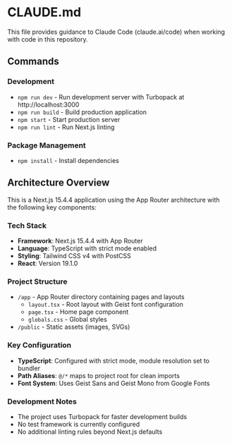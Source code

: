 # CLAUDE.md

This file provides guidance to Claude Code (claude.ai/code) when working with code in this repository.

## Commands

### Development
- `npm run dev` - Run development server with Turbopack at http://localhost:3000
- `npm run build` - Build production application
- `npm start` - Start production server
- `npm run lint` - Run Next.js linting

### Package Management
- `npm install` - Install dependencies

## Architecture Overview

This is a Next.js 15.4.4 application using the App Router architecture with the following key components:

### Tech Stack
- **Framework**: Next.js 15.4.4 with App Router
- **Language**: TypeScript with strict mode enabled
- **Styling**: Tailwind CSS v4 with PostCSS
- **React**: Version 19.1.0

### Project Structure
- `/app` - App Router directory containing pages and layouts
  - `layout.tsx` - Root layout with Geist font configuration
  - `page.tsx` - Home page component
  - `globals.css` - Global styles
- `/public` - Static assets (images, SVGs)

### Key Configuration
- **TypeScript**: Configured with strict mode, module resolution set to bundler
- **Path Aliases**: `@/*` maps to project root for clean imports
- **Font System**: Uses Geist Sans and Geist Mono from Google Fonts

### Development Notes
- The project uses Turbopack for faster development builds
- No test framework is currently configured
- No additional linting rules beyond Next.js defaults